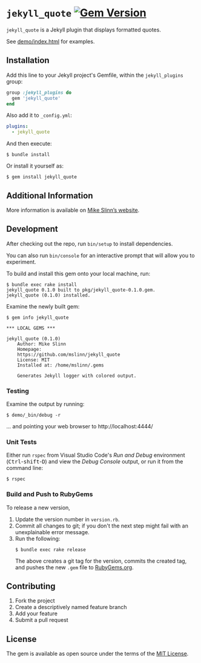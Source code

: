 `jekyll_quote`
[![Gem Version](https://badge.fury.io/rb/jekyll_quote.svg)](https://badge.fury.io/rb/jekyll_quote)
===========

`jekyll_quote` is a Jekyll plugin that displays formatted quotes.

See [demo/index.html](demo/index.html) for examples.


## Installation

Add this line to your Jekyll project's Gemfile, within the `jekyll_plugins` group:

```ruby
group :jekyll_plugins do
  gem 'jekyll_quote'
end
```

Also add it to `_config.yml`:
```yaml
plugins:
  - jekyll_quote
```

And then execute:

    $ bundle install

Or install it yourself as:

    $ gem install jekyll_quote


## Additional Information
More information is available on
[Mike Slinn&rsquo;s website](https://www.mslinn.com/blog/2020/10/03/jekyll-plugins.html).


## Development
After checking out the repo, run `bin/setup` to install dependencies.

You can also run `bin/console` for an interactive prompt that will allow you to experiment.


To build and install this gem onto your local machine, run:
```shell
$ bundle exec rake install
jekyll_quote 0.1.0 built to pkg/jekyll_quote-0.1.0.gem.
jekyll_quote (0.1.0) installed.
```

Examine the newly built gem:
```shell
$ gem info jekyll_quote

*** LOCAL GEMS ***

jekyll_quote (0.1.0)
    Author: Mike Slinn
    Homepage:
    https://github.com/mslinn/jekyll_quote
    License: MIT
    Installed at: /home/mslinn/.gems

    Generates Jekyll logger with colored output.
```

### Testing
Examine the output by running:
```shell
$ demo/_bin/debug -r
```
... and pointing your web browser to http://localhost:4444/

### Unit Tests
Either run `rspec` from Visual Studio Code's *Run and Debug* environment
(<kbd>Ctrl</kbd>-<kbd>shift</kbd>-<kbd>D</kbd>) and view the *Debug Console* output,
or run it from the command line:
```shell
$ rspec
```

### Build and Push to RubyGems
To release a new version,
  1. Update the version number in `version.rb`.
  2. Commit all changes to git; if you don't the next step might fail with an unexplainable error message.
  3. Run the following:
     ```shell
     $ bundle exec rake release
     ```
     The above creates a git tag for the version, commits the created tag,
     and pushes the new `.gem` file to [RubyGems.org](https://rubygems.org).


## Contributing

1. Fork the project
2. Create a descriptively named feature branch
3. Add your feature
4. Submit a pull request


## License

The gem is available as open source under the terms of the [MIT License](https://opensource.org/licenses/MIT).
